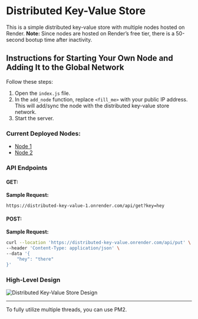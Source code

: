 

# Distributed Key-Value Store

This is a simple distributed key-value store with multiple nodes hosted on Render. **Note:** Since nodes are hosted on Render’s free tier, there is a 50-second bootup time after inactivity.

## Instructions for Starting Your Own Node and Adding It to the Global Network

Follow these steps:

1. Open the `index.js` file.
2. In the `add_node` function, replace `<fill_me>` with your public IP address. This will add/sync the node with the distributed key-value store network.
3. Start the server.

### Current Deployed Nodes:
- [Node 1](https://distributed-key-value.onrender.com)
- [Node 2](https://distributed-key-value-1.onrender.com)

### API Endpoints

#### GET:
**Sample Request:**
```
https://distributed-key-value-1.onrender.com/api/get?key=hey
```

#### POST: 
**Sample Request:**
```bash
curl --location 'https://distributed-key-value.onrender.com/api/put' \
--header 'Content-Type: application/json' \
--data '{
    "hey": "there"
}'
```

### High-Level Design

![Distributed Key-Value Store Design](https://github.com/user-attachments/assets/fa787473-8729-44f5-b0b0-293ed6ae568a)

---

To fully utilize multiple threads, you can use PM2.
